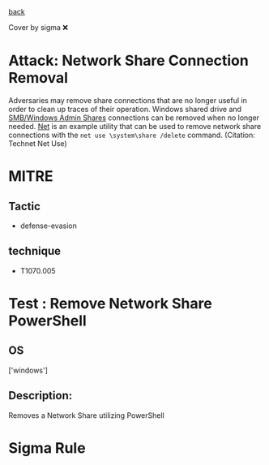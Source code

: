 [back](../index.md)

Cover by sigma :x: 

# Attack: Network Share Connection Removal

 Adversaries may remove share connections that are no longer useful in order to clean up traces of their operation. Windows shared drive and [SMB/Windows Admin Shares](https://attack.mitre.org/techniques/T1021/002) connections can be removed when no longer needed. [Net](https://attack.mitre.org/software/S0039) is an example utility that can be used to remove network share connections with the <code>net use \\system\share /delete</code> command. (Citation: Technet Net Use)

# MITRE
## Tactic
  - defense-evasion

## technique
  - T1070.005

# Test : Remove Network Share PowerShell

## OS

 ['windows']

## Description:

 Removes a Network Share utilizing PowerShell


# Sigma Rule
